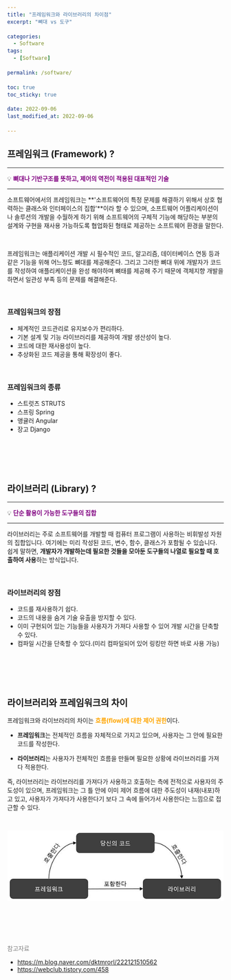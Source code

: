 ```yaml
---
title: "프레임워크와 라이브러리의 차이점"
excerpt: "뼈대 vs 도구"

categories:
  - Software
tags:
  - [Software]

permalink: /software/

toc: true
toc_sticky: true
 
date: 2022-09-06
last_modified_at: 2022-09-06

---
```


## 프레임워크 (Framework) ?

---

💡 <span style="color:purple">**뼈대나 기반구조를 뜻하고, 제어의 역전이 적용된 대표적인 기술**</span>

---

소프트웨어에서의 프레임워크는 **'소프트웨어의 특정 문제를 해결하기 위해서 상호 협력하는 클래스와 인터페이스의 집합'**이라 할 수 있으며, 소프트웨어 어플리케이션이나 솔루션의 개발을 수월하게 하기 위해 소프트웨어의 구체적 기능에 해당하는 부분의 설계와 구현을 재사용 가능하도록 협업화된 형태로 제공하는 소프트웨어 환경을 말한다. 

<br>

프레임워크는 애플리케이션 개발 시 필수적인 코드, 알고리즘, 데이터베이스 연동 등과 같은 기능을 위해 어느정도 뼈대를 제공해준다. 그리고 그러한 뼈대 위에 개발자가 코드를 작성하여 애플리케이션을 완성 해야하며 뼈태를 제공해 주기 때문에 객체지향 개발을 하면서 일관성 부족 등의 문제를 해결해준다. 

<br>

### 프레임워크의 장점

- 체계적인 코드관리로 유지보수가 편리하다.
- 기본 설계 및 기능 라이브러리를 제공하여 개발 생산성이 높다.
- 코드에 대한 재사용성이 높다.
- 추상화된 코드 제공을 통해 확장성이 좋다.

<br>

### 프레임워크의 종류

- 스트럿츠 STRUTS
- 스프링 Spring
- 앵귤러 Angular
- 장고 Django



<br>
<br>
<br>
<br>



## 라이브러리 (Library) ?

---

💡 <span style="color:purple">**단순 활용이 가능한 도구들의 집합**</span>

---

라이브러리는 주로 소프트웨어를 개발할 때 컴퓨터 프로그램이 사용하는 비휘발성 자원의 집합입니다. 여기에는 미리 작성된 코드, 변수, 함수, 클래스가 포함될 수 있습니다. 쉽게 말하면, **개발자가 개발하는데 필요한 것들을 모아둔 도구들의 나열로 필요할 때 호출하여 사용**하는 방식입니다.

<br>

### 라이브러리의 장점

- 코드를 재사용하기 쉽다.
- 코드의 내용을 숨겨 기술 유출을 방지할 수 있다.
- 이미 구현되어 있는 기능들을 사용자가 가져다 사용할 수 있어 개발 시간을 단축할 수 있다.
- 컴파일 시간을 단축할 수 있다.(미리 컴파일되어 있어 링킹만 하면 바로 사용 가능)



<br>
<br>
<br>
<br>



## 라이브러리와 프레임워크의 차이

프레임워크와 라이브러리의 차이는 <span style="color:orange">**흐름(flow)에 대한 제어 권한**</span>이다. <br>

- **프레임워크**는 전체적인 흐름을 자체적으로 가지고 있으며, 사용자는 그 안에 필요한 코드를 작성한다. <br>

- **라이브러리**는 사용자가 전체적인 흐름을 만들며 필요한 상황에 라이브러리를 가져다 적용한다. <br>


즉, 라이브러리는 라이브러리를 가져다가 사용하고 호출하는 측에 전적으로 사용자의 주도성이 있으며, 프레임워크는 그 틀 안에 이미 제어 흐름에 대한 주도성이 내재(내포)하고 있고, 사용자가 가져다가 사용한다기 보다 그 속에 들어가서 사용한다는 느낌으로 접근할 수 있다.

<br>

![flow](/assets/images/posts_img/software/flow.jpg)



<br>
<br>
<br>
<br>



<span style="color:gray">참고자료</span>

- https://m.blog.naver.com/dktmrorl/222121510562
- https://webclub.tistory.com/458